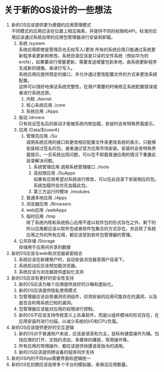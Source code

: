# 关于新的OS设计的一些想法

1. 新的OS应该提供更为便捷的应用管理模式
    <br> 不同模式的应用应该在位置上相互隔离，并提供不同的权限和API。标准的应用应该通过系统自带的应用包管理器进行安装和卸载。
    1. 系统 /system <br> 系统应用即使是管理员也无权写入/更改 所有的系统应用只能通过系统更新程序来更新和修改。系统目录应该是只读的文件系统（例如华为的erofs），如果要进行增量更新，需要发送增量包到本地，由系统更新程序生成新的镜像，来进行写入。<br> 系统应用应提供预定的接口，并允许通过更改配置文件的方式来更改系统配置。 <br> 这样可以很好地保证系统完整性，在用户需要的时候修正系统配置错误或者进行系统还原。 
         1. 内核 ./kernel 
         2. 核心系统应用 ./core
         3. 系统应用 ./Apps
    2. 驱动 /drivers <br>只有验证签名后的驱动才能被系统内核加载，安装时会有特殊界面提示。
    3. 应用 /Data/${userA}
        1. 管理员应用 ./Su <br> 调用系统应用的接口和更改相应配置文件来更改系统的表示，只能够安装经过签名的包，或者通过官方应用市场安装，安装时会有特殊界面提示。一旦系统出现问题，可以在不卸载普通应用的情况下重置此目录解决问题。
            1. 系统管理应用 调用系统管理接口 ./tools
            2. 高权限应用 ./SuApps <br>如果有应用希望对系统进行修改，可以在此目录下安装相应的包，系统加载时会优先加载此包。
            3. 第三方运行时模块 ./modules
         1. 普通本地应用 ./Apps
         2. 浏览器应用 ./Browsers 
         3. web应用 ./webApps
         4. 临时应用 ./tmp <br>除了系统内核和系统核心应用不是以软件包的形式存在之外，剩下的所以应用都应该以软件包或者软件包集合的方式存在。并且除了系统应用之外的所有应用，都应该受到软件包管理器的管理。
   1. 公共存储 /Storage <br>存储用于应用间共享的数据
2. 新的OS应该与web和浏览器紧密结合
   1. 系统应该在新建用户时，自动安装浏览器至用户目录下。
   2. 系统启动后应该预加载浏览器。
   3. 系统应该为浏览器提供虚拟化支持
3. 新的OS应该有更好的安全性支持
   1. 新的OS应该为每个应用提供良好的沙箱和虚拟化。
   2. 新的OS应该提供隐私使用模式
   3. 包管理器应该自带漏洞侦测组件，侦测安装的应用可能存在的漏洞，以及是否会利用系统已知的漏洞。
   4. 包管理器应该能对应用的权限进行控制。
   5. 新的OS不应该支持传统意义上杀毒软件，而是以组件模块的形式存在，在应用安装时进行扫描，以减少系统的I/O和CPU负载。
4. 新的OS应该提供更好的交互逻辑
   1. 新的OS对于普通用户来说，应该是语音和为主，鼠标和键盘操作为辅。包括应用的打开，文档的添加，多媒体的播放，常用操作等。
   2. 所有应用的常用操作，都应该提供快捷语音指令的调用。
   3. 新的OS应该提供跨设备的程序同步支持
5. 新的OS内的不同App需要界面和逻辑统一
6. 新的OS在初期应该自带多个平台的模拟器，来保证应用数量。